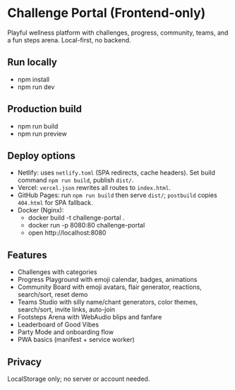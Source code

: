# Challenge Portal (Frontend-only)

Playful wellness platform with challenges, progress, community, teams, and a fun steps arena. Local-first, no backend.

## Run locally

- npm install
- npm run dev

## Production build

- npm run build
- npm run preview

## Deploy options

- Netlify: uses `netlify.toml` (SPA redirects, cache headers). Set build command `npm run build`, publish `dist/`.
- Vercel: `vercel.json` rewrites all routes to `index.html`.
- GitHub Pages: run `npm run build` then serve `dist/`; `postbuild` copies `404.html` for SPA fallback.
- Docker (Nginx):
  - docker build -t challenge-portal .
  - docker run -p 8080:80 challenge-portal
  - open http://localhost:8080

## Features

- Challenges with categories
- Progress Playground with emoji calendar, badges, animations
- Community Board with emoji avatars, flair generator, reactions, search/sort, reset demo
- Teams Studio with silly name/chant generators, color themes, search/sort, invite links, auto-join
- Footsteps Arena with WebAudio blips and fanfare
- Leaderboard of Good Vibes
- Party Mode and onboarding flow
- PWA basics (manifest + service worker)

## Privacy

LocalStorage only; no server or account needed.
